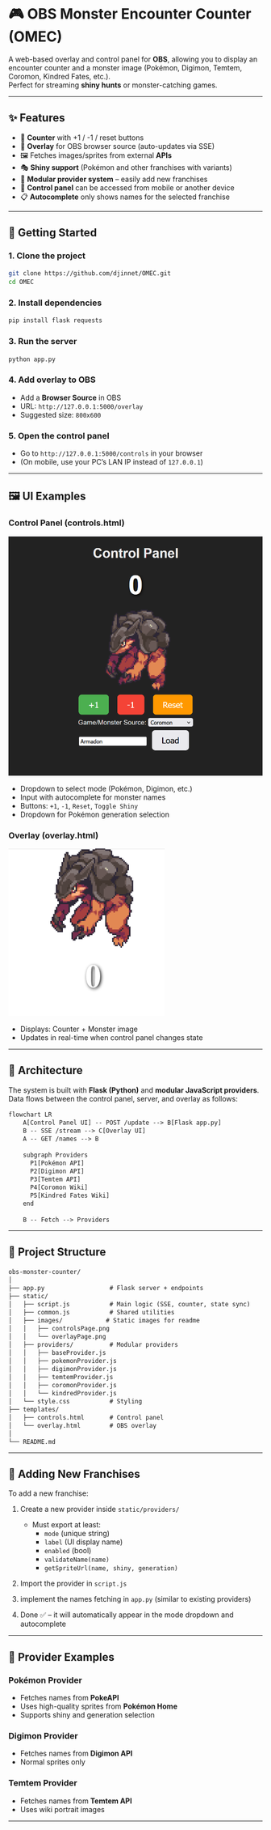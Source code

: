 # 🎮 OBS Monster Encounter Counter (OMEC)

A web-based overlay and control panel for **OBS**, allowing you to display an encounter counter and a monster image (Pokémon, Digimon, Temtem, Coromon, Kindred Fates, etc.).  
Perfect for streaming **shiny hunts** or monster-catching games.

---

## ✨ Features

-   🔢 **Counter** with +1 / -1 / reset buttons
-   🎨 **Overlay** for OBS browser source (auto-updates via SSE)
-   🖼️ Fetches images/sprites from external **APIs**
-   🎭 **Shiny support** (Pokémon and other franchises with variants)
-   🧩 **Modular provider system** – easily add new franchises
-   📱 **Control panel** can be accessed from mobile or another device
-   📋 **Autocomplete** only shows names for the selected franchise

---

## 🚀 Getting Started

### 1. Clone the project

```bash
git clone https://github.com/djinnet/OMEC.git
cd OMEC
```

### 2. Install dependencies

```bash
pip install flask requests
```

### 3. Run the server

```bash
python app.py
```

### 4. Add overlay to OBS

-   Add a **Browser Source** in OBS
-   URL: `http://127.0.0.1:5000/overlay`
-   Suggested size: `800x600`

### 5. Open the control panel

-   Go to `http://127.0.0.1:5000/controls` in your browser
-   (On mobile, use your PC’s LAN IP instead of `127.0.0.1`)

---

## 🖼️ UI Examples

### Control Panel (controls.html)

![control-panel](/static/images/controlsPage.png "Control Panel")

-   Dropdown to select mode (Pokémon, Digimon, etc.)
-   Input with autocomplete for monster names
-   Buttons: `+1`, `-1`, `Reset`, `Toggle Shiny`
-   Dropdown for Pokémon generation selection

### Overlay (overlay.html)

![overlay](/static/images/overlayPage.png "Overlay")

-   Displays: Counter + Monster image
-   Updates in real-time when control panel changes state

---

## 🧩 Architecture

The system is built with **Flask (Python)** and **modular JavaScript providers**.  
Data flows between the control panel, server, and overlay as follows:

```mermaid
flowchart LR
    A[Control Panel UI] -- POST /update --> B[Flask app.py]
    B -- SSE /stream --> C[Overlay UI]
    A -- GET /names --> B

    subgraph Providers
      P1[Pokémon API]
      P2[Digimon API]
      P3[Temtem API]
      P4[Coromon Wiki]
      P5[Kindred Fates Wiki]
    end

    B -- Fetch --> Providers
```

---

## 📂 Project Structure

```
obs-monster-counter/
│
├── app.py                  # Flask server + endpoints
├── static/
│   ├── script.js           # Main logic (SSE, counter, state sync)
│   ├── common.js           # Shared utilities
│   ├── images/            # Static images for readme
│   │   ├── controlsPage.png
│   │   └── overlayPage.png
│   ├── providers/          # Modular providers
│   │   ├── baseProvider.js
│   │   ├── pokemonProvider.js
│   │   ├── digimonProvider.js
│   │   ├── temtemProvider.js
│   │   ├── coromonProvider.js
│   │   └── kindredProvider.js
│   └── style.css           # Styling
├── templates/
│   ├── controls.html       # Control panel
│   └── overlay.html        # OBS overlay
│
└── README.md
```

---

## 🔧 Adding New Franchises

To add a new franchise:

1. Create a new provider inside `static/providers/`

    - Must export at least:
        - `mode` (unique string)
        - `label` (UI display name)
        - `enabled` (bool)
        - `validateName(name)`
        - `getSpriteUrl(name, shiny, generation)`

2. Import the provider in `script.js`
3. implement the names fetching in `app.py` (similar to existing providers)
4. Done ✅ – it will automatically appear in the mode dropdown and autocomplete

---

## 📸 Provider Examples

### Pokémon Provider

-   Fetches names from **PokeAPI**
-   Uses high-quality sprites from **Pokémon Home**
-   Supports shiny and generation selection

### Digimon Provider

-   Fetches names from **Digimon API**
-   Normal sprites only

### Temtem Provider

-   Fetches names from **Temtem API**
-   Uses wiki portrait images

---
